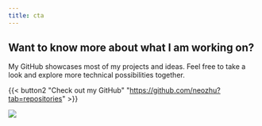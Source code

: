 ```yaml
---
title: cta
---
```

## Want to know more about what I am working on?

My GitHub showcases most of my projects and ideas. Feel free to take a look and explore more technical possibilities together.

{{< button2 "Check out my GitHub" "https://github.com/neozhu?tab=repositories" >}}

![](/uploads/illustrations/cuate/github.png)
